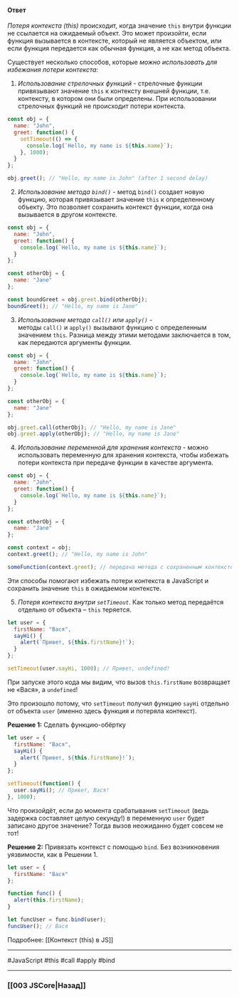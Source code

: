 #### Ответ

*Потеря контекста (this)* происходит, когда значение `this` внутри функции не ссылается на ожидаемый объект. Это может произойти, если функция вызывается в контексте, который не является объектом, или если функция передается как обычная функция, а не как метод объекта.

Существует несколько способов, которые *можно использовать для избежания потери контекста*:

1. *Использование стрелочных функций* - стрелочные функции привязывают значение `this` к контексту внешней функции, т.е. контексту, в котором они были определены. При использовании стрелочных функций не происходит потери контекста.

```javascript
const obj = {
  name: "John",
  greet: function() {
    setTimeout(() => {
      console.log(`Hello, my name is ${this.name}`);
    }, 1000);
  }
};

obj.greet(); // "Hello, my name is John" (after 1 second delay)
```

2. *Использование метода `bind()`* - метод `bind()` создает новую функцию, которая привязывает значение `this` к определенному объекту. Это позволяет сохранить контекст функции, когда она вызывается в другом контексте.

```javascript
const obj = {
  name: "John",
  greet: function() {
    console.log(`Hello, my name is ${this.name}`);
  }
};

const otherObj = {
  name: "Jane"
};

const boundGreet = obj.greet.bind(otherObj);
boundGreet(); // "Hello, my name is Jane"
```

3. *Использование метода `call()` или `apply()`* - методы `call()` и `apply()` вызывают функцию с определенным значением `this`. Разница между этими методами заключается в том, как передаются аргументы функции.

```javascript
const obj = {
  name: "John",
  greet: function() {
    console.log(`Hello, my name is ${this.name}`);
  }
};

const otherObj = {
  name: "Jane"
};

obj.greet.call(otherObj); // "Hello, my name is Jane"
obj.greet.apply(otherObj); // "Hello, my name is Jane"
```

4. *Использование переменной для хранения контекста* - можно использовать переменную для хранения контекста, чтобы избежать потери контекста при передаче функции в качестве аргумента.

```javascript
const obj = {
  name: "John",
  greet: function() {
    console.log(`Hello, my name is ${this.name}`);
  }
};

const otherObj = {
  name: "Jane"
};

const context = obj;
context.greet(); // "Hello, my name is John"

someFunction(context.greet); // передача метода с сохраненным контекстом
```

Эти способы помогают избежать потери контекста в JavaScript и сохранить значение `this` в ожидаемом контексте.

5. *Потеря контекста внутри `setTimeout`*.  Как только метод передаётся отдельно от объекта – `this` теряется.

```js
let user = {
  firstName: "Вася",
  sayHi() {
    alert(`Привет, ${this.firstName}!`);
  }
};

setTimeout(user.sayHi, 1000); // Привет, undefined!
```

При запуске этого кода мы видим, что вызов `this.firstName` возвращает не «Вася», а `undefined`!

Это произошло потому, что `setTimeout` получил функцию `sayHi` отдельно от объекта `user` (именно здесь функция и потеряла контекст).

**Решение 1:** Сделать функцию-обёртку

```js
let user = {
  firstName: "Вася",
  sayHi() {
    alert(`Привет, ${this.firstName}!`);
  }
};

setTimeout(function() {
  user.sayHi(); // Привет, Вася!
}, 1000);
```

Что произойдёт, если до момента срабатывания `setTimeout` (ведь задержка составляет целую секунду!) в переменную `user` будет записано другое значение? Тогда вызов неожиданно будет совсем не тот!

**Решение 2:** Привязать контекст с помощью `bind`. Без возникновения уязвимости, как в Решении 1.

```js
let user = {
  firstName: "Вася"
};

function func() {
  alert(this.firstName);
}

let funcUser = func.bind(user);
funcUser(); // Вася
```


Подробнее: [[Контекст (this) в JS]]

___
 #JavaScript #this #call #apply #bind

___

### [[003 JSCore|Назад]]